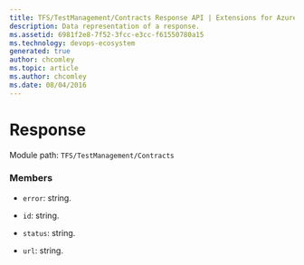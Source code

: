 ```yaml
---
title: TFS/TestManagement/Contracts Response API | Extensions for Azure DevOps Services
description: Data representation of a response.
ms.assetid: 6981f2e8-7f52-3fcc-e3cc-f61550780a15
ms.technology: devops-ecosystem
generated: true
author: chcomley
ms.topic: article
ms.author: chcomley
ms.date: 08/04/2016
---
```


# Response

Module path: `TFS/TestManagement/Contracts`


### Members

* `error`: string. 

* `id`: string. 

* `status`: string. 

* `url`: string. 


